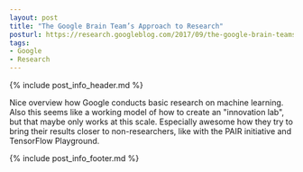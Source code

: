 ```yaml
---
layout: post
title: "The Google Brain Team’s Approach to Research"
posturl: https://research.googleblog.com/2017/09/the-google-brain-teams-approach-to.html
tags:
- Google
- Research
---
```


{% include post_info_header.md %}

Nice overview how Google conducts basic research on machine learning. Also this seems like a working model of how to create an "innovation lab", but that maybe only works at this scale. Especially awesome how they try to bring their results closer to non-researchers, like with the PAIR initiative and TensorFlow Playground.

<!--more-->
{% include post_info_footer.md %}
